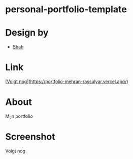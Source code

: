 # personal-portfolio-template

# Design by

- [Shah](https://www.figma.com/community/file/1116316830579955404)

# Link

[[Volgt nog](http://localhost:63342/portfolioMehranRassulyar/index.html?_ijt=7ikukvio790ufvbjtdofllmf7a&_ij_reload=RELOAD_ON_SAVE#)](https://portfolio-mehran-rassulyar.vercel.app/)

# About

Mijn portfolio



# Screenshot

Volgt nog
